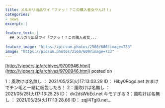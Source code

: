 ```yaml
---
title: メルカリ出品ワイ「ファッ！？この購入者女やんけ！」
categories:
- news
excerpt: |
  
feature_text: |
  ## メルカリ出品ワイ「ファッ！？この購入者女...
  
feature_image: "https://picsum.photos/2560/600?image=733"
image: "https://picsum.photos/2560/600?image=733"
---
```


[http://vippers.jp/archives/9700946.html](http://vippers.jp/archives/9700946.html)
posted on 

<!--more-->

1：風吹けば名無し ： 2021/05/25(火)17:13:03.29 ID： Hiby0Rogd.net おまけでチン毛と一緒に梱包したろ！ 2：風吹けば名無し ： 2021/05/25(火)17:13:25.25 ID： dv2dsWbEd.net キモすぎる 3：風吹けば名無し ： 2021/05/25(火)17:13:28.66 ID： zqjl4Tgi0.net...
